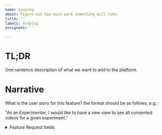 ```yaml
---
name: Scoping
about: Figure out how much work something will take.
title: ''
labels: Scoping
assignees: ''

---
```


# TL;DR
One sentence description of what we want to add to the platform.

# Narrative
What is the user story for this feature? the format should be as follows, e.g.: 

"As an Experimenter, I would like to have a new view to see all consented videos for a given experiment."

<details>
<summary>Feature Request fields</summary>
<p>
**With this `details` wrapper, you can just use this ticket to record your findings.
When you're ready to turn this into an implementation request, delete the scoping label and
this wrapper, leaving only the filled out information.**

# Acceptance Criteria
A precise description of how/when this issue will be considered closed, e.g.:

- [ ] Tests for new feature
- [ ] QA on new feature
- [ ] Sign off from Kim

# Implementation Notes
Leave important notes/suggestions here for implementation (important files, suggested approaches, etc.)

</p>
</details>